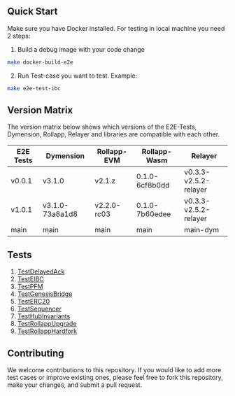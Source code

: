 ## Quick Start
Make sure you have Docker installed. For testing in local machine you need 2 steps:

1. Build a debug image with your code change
```bash
make docker-build-e2e
```
2. Run Test-case you want to test. Example:
```bash
make e2e-test-ibc
```
## Version Matrix

The version matrix below shows which versions of the E2E-Tests, Dymension, Rollapp, Relayer and libraries are compatible with each other.

| E2E Tests | Dymension | Rollapp-EVM | Rollapp-Wasm | Relayer | 
| ---------- | ---------| ----------- | ------------ | ---------- | 
| v0.0.1     | v3.1.0   | v2.1.z      | 0.1.0-6cf8b0dd   | v0.3.3-v2.5.2-relayer    | 
| v1.0.1     | v3.1.0-73a8a1d8   | v2.2.0-rc03 | 0.1.0-7b60edee   | v0.3.3-v2.5.2-relayer    |
| main     | main  | main | main   | main-dym    |

## Tests

1. [TestDelayedAck](tests_spec/delayedack.md)
2. [TestEIBC](tests_spec/eibc.md)
3. [TestPFM](tests_spec/pfm.md)
4. [TestGenesisBridge](tests_spec/rollapp_genesis.md)
5. [TestERC20](tests_spec/erc20.md)
6. [TestSequencer](tests_spec/sequencer.md)
7. [TestHubInvariants](tests_spec/hub_invariants.md)
8. [TestRollappUpgrade](tests_spec/rollapp_upgrade.md)
9. [TestRollappHardfork](tests_spec/rollapp_hardfork.md)

## Contributing

We welcome contributions to this repository. If you would like to add more test cases or improve existing ones, please feel free to fork this repository, make your changes, and submit a pull request.
